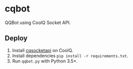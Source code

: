 # cqbot
QQBot using CoolQ Socket API.

## Deploy
1. Install [cqsocketapi](https://github.com/yukixz/cqsocketapi/releases) on CoolQ.
2. Install dependencies `pip install -r requirements.txt`.
3. Run `qqbot.py` with Python 3.5+.
